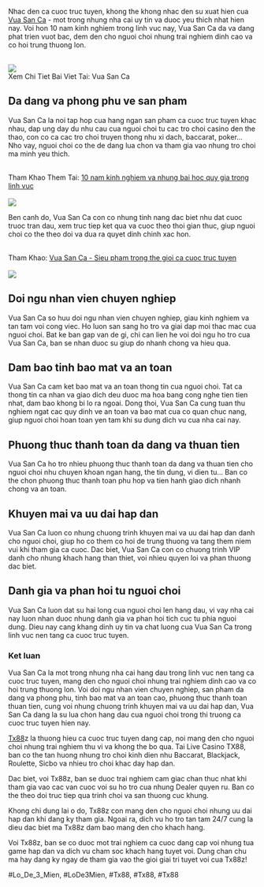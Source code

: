 <p>Nhac den ca cuoc truc tuyen, khong the khong nhac den su xuat hien cua <a href="https://tx88z.net/vua-san-ca/">Vua San Ca</a> - mot trong nhung nha cai uy tin va duoc yeu thich nhat hien nay. Voi hon 10 nam kinh nghiem trong linh vuc nay, Vua San Ca da va dang phat trien vuot bac, dem den cho nguoi choi nhung trai nghiem dinh cao va co hoi trung thuong lon.</p><br><img src="https://tx88z.net/wp-content/uploads/2025/02/vua-san-ca.jpg"></br>
Xem Chi Tiet Bai Viet Tai: Vua San Ca<h2>Da dang va phong phu ve san pham</h2><p>Vua San Ca la noi tap hop cua hang ngan san pham ca cuoc truc tuyen khac nhau, dap ung day du nhu cau cua nguoi choi tu cac tro choi casino den the thao, con co ca cac tro choi truyen thong nhu xi dach, baccarat, poker... Nho vay, nguoi choi co the de dang lua chon va tham gia vao nhung tro choi ma minh yeu thich.</p><br>Tham Khao Them Tai: <a href="https://www.google.com/maps/d/edit?mid=1Mzvt4o-0JkdACZg-XDeOA0oFe-XIfu0&usp=sharing">10 nam kinh nghiem va nhung bai hoc quy gia trong linh vuc</a></br><br><img src="https://tx88z.net/wp-content/uploads/2025/02/thong-tin-ve-vua-ban-ca-la-gi.jpg"></br><p>Ben canh do, Vua San Ca con co nhung tinh nang dac biet nhu dat cuoc truoc tran dau, xem truc tiep ket qua va cuoc theo thoi gian thuc, giup nguoi choi co the theo doi va dua ra quyet dinh chinh xac hon.</p><br>Tham Khao: <a href="https://tireless-freesia-zjbhk8.mystrikingly.com/blog/vua-san-ca-sieu-ph-m-trong-th-gi-i-ca-c-c-tr-c-tuy-n">Vua San Ca - Sieu pham trong the gioi ca cuoc truc tuyen</a></br><br><img src="https://tx88z.net/wp-content/uploads/2025/02/nhieu-loai-ca-va-phan-thuong.jpg"></br><h2>Doi ngu nhan vien chuyen nghiep</h2><p>Vua San Ca so huu doi ngu nhan vien chuyen nghiep, giau kinh nghiem va tan tam voi cong viec. Ho luon san sang ho tro va giai dap moi thac mac cua nguoi choi. Bat ke ban gap van de gi, chi can lien he voi doi ngu ho tro cua Vua San Ca, ban se nhan duoc su giup do nhanh chong va hieu qua.<h2>Dam bao tinh bao mat va an toan</h2><p>Vua San Ca cam ket bao mat va an toan thong tin cua nguoi choi. Tat ca thong tin ca nhan va giao dich deu duoc ma hoa bang cong nghe tien tien nhat, dam bao khong bi lo ra ngoai. Dong thoi, Vua San Ca cung tuan thu nghiem ngat cac quy dinh ve an toan va bao mat cua co quan chuc nang, giup nguoi choi hoan toan yen tam khi su dung dich vu cua nha cai nay.</p><h2>Phuong thuc thanh toan da dang va thuan tien</h2><p>Vua San Ca ho tro nhieu phuong thuc thanh toan da dang va thuan tien cho nguoi choi nhu chuyen khoan ngan hang, the tin dung, vi dien tu... Ban co the chon phuong thuc thanh toan phu hop va tien hanh giao dich nhanh chong va an toan.</p><h2>Khuyen mai va uu dai hap dan</h2><p>Vua San Ca luon co nhung chuong trinh khuyen mai va uu dai hap dan danh cho nguoi choi, giup ho co them co hoi de trung thuong va tang them niem vui khi tham gia ca cuoc. Dac biet, Vua San Ca con co chuong trinh VIP danh cho nhung khach hang than thiet, voi nhieu quyen loi va phan thuong dac biet.</p><h2>Danh gia va phan hoi tu nguoi choi</h2><p>Vua San Ca luon dat su hai long cua nguoi choi len hang dau, vi vay nha cai nay luon nhan duoc nhung danh gia va phan hoi tich cuc tu phia nguoi dung. Dieu nay cang khang dinh uy tin va chat luong cua Vua San Ca trong linh vuc nen tang ca cuoc truc tuyen.</p><h3>Ket luan</h3><p>Vua San Ca la mot trong nhung nha cai hang dau trong linh vuc nen tang ca cuoc truc tuyen, mang den cho nguoi choi nhung trai nghiem dinh cao va co hoi trung thuong lon. Voi doi ngu nhan vien chuyen nghiep, san pham da dang va phong phu, tinh bao mat va an toan cao, phuong thuc thanh toan thuan tien, cung voi nhung chuong trinh khuyen mai va uu dai hap dan, Vua San Ca dang la su lua chon hang dau cua nguoi choi trong thi truong ca cuoc truc tuyen hien nay.</p><p><a href="https://tx88z.net/">Tx88</a>z la thuong hieu ca cuoc truc tuyen dang cap, noi mang den cho nguoi choi nhung trai nghiem thu vi va khong the bo qua. Tai Live Casino TX88, ban co the tan huong nhung tro choi kinh dien nhu Baccarat, Blackjack, Roulette, Sicbo va nhieu tro choi khac day hap dan.

Dac biet, voi Tx88z, ban se duoc trai nghiem cam giac chan thuc nhat khi tham gia vao cac van cuoc voi su ho tro cua nhung Dealer quyen ru. Ban co the theo doi truc tiep qua trinh choi va san thuong cuc khung.

Khong chi dung lai o do, Tx88z con mang den cho nguoi choi nhung uu dai hap dan khi dang ky tham gia. Ngoai ra, dich vu ho tro tan tam 24/7 cung la dieu dac biet ma Tx88z dam bao mang den cho khach hang.

Voi Tx88z, ban se co duoc mot trai nghiem ca cuoc dang cap voi nhung tua game hap dan va dich vu cham soc khach hang tuyet voi. Dung chan chu ma hay dang ky ngay de tham gia vao the gioi giai tri tuyet voi cua Tx88z!</p>
#Lo_De_3_Mien, #LoDe3Mien, #Tx88, #Tx88, #Tx88
